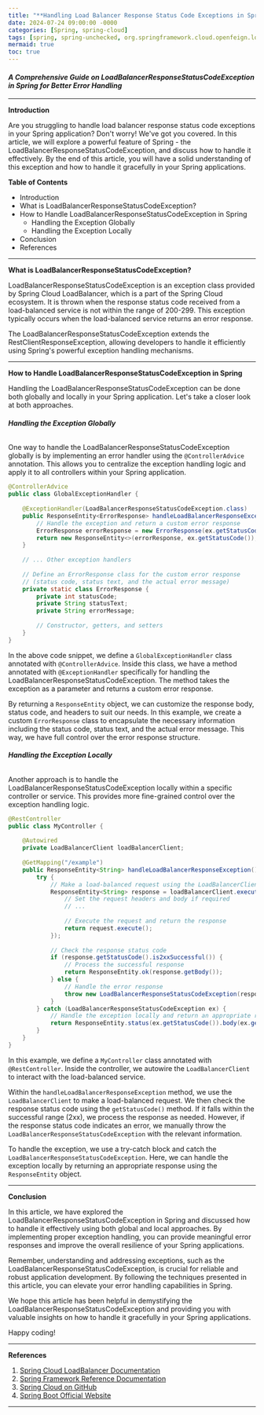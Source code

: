 ```yaml
---
title: "**Handling Load Balancer Response Status Code Exceptions in Spring**"
date: 2024-07-24 09:00:00 -0000
categories: [Spring, spring-cloud]
tags: [spring, spring-unchecked, org.springframework.cloud.openfeign.loadbalancer]
mermaid: true
toc: true
---
```



#### *A Comprehensive Guide on LoadBalancerResponseStatusCodeException in Spring for Better Error Handling*

---

**Introduction**

Are you struggling to handle load balancer response status code exceptions in your Spring application? Don't worry! We've got you covered. In this article, we will explore a powerful feature of Spring - the LoadBalancerResponseStatusCodeException, and discuss how to handle it effectively. By the end of this article, you will have a solid understanding of this exception and how to handle it gracefully in your Spring applications.

**Table of Contents**
- Introduction
- What is LoadBalancerResponseStatusCodeException?
- How to Handle LoadBalancerResponseStatusCodeException in Spring
    - Handling the Exception Globally
    - Handling the Exception Locally
- Conclusion
- References

---

**What is LoadBalancerResponseStatusCodeException?**

LoadBalancerResponseStatusCodeException is an exception class provided by Spring Cloud LoadBalancer, which is a part of the Spring Cloud ecosystem. It is thrown when the response status code received from a load-balanced service is not within the range of 200-299. This exception typically occurs when the load-balanced service returns an error response.

The LoadBalancerResponseStatusCodeException extends the RestClientResponseException, allowing developers to handle it efficiently using Spring's powerful exception handling mechanisms.

---

**How to Handle LoadBalancerResponseStatusCodeException in Spring**

Handling the LoadBalancerResponseStatusCodeException can be done both globally and locally in your Spring application. Let's take a closer look at both approaches.

###### **Handling the Exception Globally**

One way to handle the LoadBalancerResponseStatusCodeException globally is by implementing an error handler using the `@ControllerAdvice` annotation. This allows you to centralize the exception handling logic and apply it to all controllers within your Spring application.

```java
@ControllerAdvice
public class GlobalExceptionHandler {
    
    @ExceptionHandler(LoadBalancerResponseStatusCodeException.class)
    public ResponseEntity<ErrorResponse> handleLoadBalancerResponseException(LoadBalancerResponseStatusCodeException ex) {
        // Handle the exception and return a custom error response
        ErrorResponse errorResponse = new ErrorResponse(ex.getStatusCode(), ex.getStatusText(), ex.getResponseBodyAsString());
        return new ResponseEntity<>(errorResponse, ex.getStatusCode());
    }
    
    // ... Other exception handlers
    
    // Define an ErrorResponse class for the custom error response
    // (status code, status text, and the actual error message)
    private static class ErrorResponse {
        private int statusCode;
        private String statusText;
        private String errorMessage;
        
        // Constructor, getters, and setters
    }
}
```

In the above code snippet, we define a `GlobalExceptionHandler` class annotated with `@ControllerAdvice`. Inside this class, we have a method annotated with `@ExceptionHandler` specifically for handling the LoadBalancerResponseStatusCodeException. The method takes the exception as a parameter and returns a custom error response.

By returning a `ResponseEntity` object, we can customize the response body, status code, and headers to suit our needs. In this example, we create a custom `ErrorResponse` class to encapsulate the necessary information including the status code, status text, and the actual error message. This way, we have full control over the error response structure.

###### **Handling the Exception Locally**

Another approach is to handle the LoadBalancerResponseStatusCodeException locally within a specific controller or service. This provides more fine-grained control over the exception handling logic.

```java
@RestController
public class MyController {
    
    @Autowired
    private LoadBalancerClient loadBalancerClient;
    
    @GetMapping("/example")
    public ResponseEntity<String> handleLoadBalancerResponseException() {
        try {
            // Make a load-balanced request using the LoadBalancerClient
            ResponseEntity<String> response = loadBalancerClient.execute("serviceId", request -> {
                // Set the request headers and body if required
                // ...
                
                // Execute the request and return the response
                return request.execute();
            });
            
            // Check the response status code
            if (response.getStatusCode().is2xxSuccessful()) {
                // Process the successful response
                return ResponseEntity.ok(response.getBody());
            } else {
                // Handle the error response
                throw new LoadBalancerResponseStatusCodeException(response.getStatusCode(), response.getStatusText(), response.getBody(), null);
            }
        } catch (LoadBalancerResponseStatusCodeException ex) {
            // Handle the exception locally and return an appropriate response
            return ResponseEntity.status(ex.getStatusCode()).body(ex.getResponseBodyAsString());
        }
    }
}
```

In this example, we define a `MyController` class annotated with `@RestController`. Inside the controller, we autowire the `LoadBalancerClient` to interact with the load-balanced service.

Within the `handleLoadBalancerResponseException` method, we use the `LoadBalancerClient` to make a load-balanced request. We then check the response status code using the `getStatusCode()` method. If it falls within the successful range (2xx), we process the response as needed. However, if the response status code indicates an error, we manually throw the `LoadBalancerResponseStatusCodeException` with the relevant information.

To handle the exception, we use a try-catch block and catch the `LoadBalancerResponseStatusCodeException`. Here, we can handle the exception locally by returning an appropriate response using the `ResponseEntity` object.

---

**Conclusion**

In this article, we have explored the LoadBalancerResponseStatusCodeException in Spring and discussed how to handle it effectively using both global and local approaches. By implementing proper exception handling, you can provide meaningful error responses and improve the overall resilience of your Spring applications.

Remember, understanding and addressing exceptions, such as the LoadBalancerResponseStatusCodeException, is crucial for reliable and robust application development. By following the techniques presented in this article, you can elevate your error handling capabilities in Spring.

We hope this article has been helpful in demystifying the LoadBalancerResponseStatusCodeException and providing you with valuable insights on how to handle it gracefully in your Spring applications.

Happy coding!

---

**References**

1. [Spring Cloud LoadBalancer Documentation](https://docs.spring.io/spring-cloud-loadbalancer/docs/current/reference/html/)
2. [Spring Framework Reference Documentation](https://docs.spring.io/spring-framework/docs/current/reference/)
3. [Spring Cloud on GitHub](https://github.com/spring-cloud)
4. [Spring Boot Official Website](https://spring.io/projects/spring-boot)

---